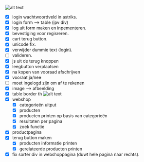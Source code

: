 ![alt text](https://avatars0.githubusercontent.com/u/11294766?v=3&s=40)
- [x] login wachtwoordveld in astriks. 
- [x] login form --> table (ipv div)
- [x] log uit form maken en inpementeren.
- [x] bevestiging voor regisreren.
- [x] cart terug button.
- [x] unicode fix.
- [x] verwijder dummie text (login).
- [ ] valideren.
- [x] js uit de terug knoppen
- [x] leegbutton verplaatsen
- [x] na kopen van vooraad afschrijven
- [x] vooraat ja/nee
- [ ] moet ingelogd zijn om af te rekenen
- [x] image --> afbeelding
- [x] table border th
![alt text](https://avatars1.githubusercontent.com/u/11294762?v=3&s=64)
- [x] webshop
	- [x] categorieën uitput
	- [x] producten
	- [x] producten printen op basis van categorieën
	- [x] resultaten per pagina
	- [x] zoek functie
- [x] productpagina
- [x] terug button maken
	- [x] producten informatie printen
	- [x] gerelateerde producten printen
- [x] fix sorter div in webshoppagina (duwt hele pagina naar rechts).
